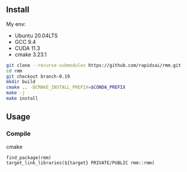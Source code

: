 ## Install 

My env:
- Ubuntu 20.04LTS
- GCC 9.4
- CUDA 11.3
- cmake 3.23.1


```sh
git clone --recurse-submodules https://github.com/rapidsai/rmm.git
cd rmm
git checkout branch-0.19 
mkdir build
cmake .. -DCMAKE_INSTALL_PREFIX=$CONDA_PREFIX 
make -j
make install
```


## Usage

### Compile

cmake
```
find_package(rmm)
target_link_libraries(${target} PRIVATE/PUBLIC rmm::rmm)
```


